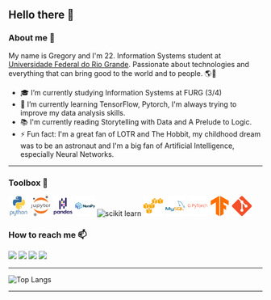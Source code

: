 ## Hello there 👋

### About me 🙂

My name is Gregory and I'm 22. Information Systems student at [Universidade Federal do Rio Grande](https://www.furg.br/en). Passionate about technologies and 
everything that can bring good to the world and to people. 🌎🍃

- 🎓 I’m currently studying Information Systems at FURG (3/4)
- 🌱 I’m currently learning TensorFlow, Pytorch, I'm always trying to improve my data analysis skills.
- 📚 I'm currently reading Storytelling with Data and A Prelude to Logic.
- ⚡ Fun fact: I'm a great fan of LOTR and The Hobbit, my childhood dream was to be an astronaut and I'm a big fan of Artificial Intelligence, especially Neural Networks.

---

### Toolbox 🧰

<img src='https://github.com/devicons/devicon/blob/master/icons/python/python-original-wordmark.svg' alt='python' width='40' height='40'> <img src='https://github.com/devicons/devicon/blob/master/icons/jupyter/jupyter-original-wordmark.svg' alt='jupyter noteboook' width='40' height='40'> <img src='https://github.com/devicons/devicon/blob/master/icons/pandas/pandas-original-wordmark.svg' alt='pandas' width='40' height='40'> <img src='https://github.com/devicons/devicon/blob/master/icons/numpy/numpy-original-wordmark.svg' alt='numpy' width='40' height='40'> <img src='https://upload.wikimedia.org/wikipedia/commons/thumb/0/05/Scikit_learn_logo_small.svg/800px-Scikit_learn_logo_small.svg.png' alt='scikit learn' width='50' height='30'> <img src='https://github.com/devicons/devicon/blob/master/icons/amazonwebservices/amazonwebservices-original.svg' alt='aws' width='40' height='40'> <img src='https://github.com/devicons/devicon/blob/master/icons/mysql/mysql-original-wordmark.svg' alt='mysql' width='40' height='40'> <img src='https://github.com/devicons/devicon/blob/master/icons/pytorch/pytorch-plain-wordmark.svg' alt='python torch' width='40' height='40'> <img src='https://github.com/devicons/devicon/blob/master/icons/tensorflow/tensorflow-original.svg' alt='tensoflow' width='40' height='40'> <img src='https://github.com/devicons/devicon/blob/master/icons/git/git-original.svg' alt='git' width='40' height='40'>


<!-- inserir docker e R -->

### How to reach me 📫

<div>
<a href="https://instagram.com/gregory_j_pitthan/" target="_blank"><img src="https://img.shields.io/badge/-Instagram-%23E4405F?style=for-the-badge&logo=instagram&logoColor=white" target="_blank"></a>
<a href="https://www.linkedin.com/in/gregory-jasson-pitthan-81989921b/" target="_blank"><img src="https://img.shields.io/badge/-LinkedIn-%230077B5?style=for-the-badge&logo=linkedin&logoColor=white" target="_blank"></a>
<a href = "mailto:pitthangregory@gmail.com"><img src="https://img.shields.io/badge/Gmail-D14836?style=for-the-badge&logo=gmail&logoColor=white" target="_blank"></a>
<a href="https://www.youtube.com/channel/UChSuDK3V9xK7zirCLNoJ5Pw" target="_blank"><img src="https://img.shields.io/badge/YouTube-FF0000?style=for-the-badge&logo=youtube&logoColor=white" target="_blank"></a>
</div>

---

![Top Langs](https://github-readme-stats.vercel.app/api/top-langs/?username=Gregory-JP&layout=compact&hide_progress=true&theme=dark)

 ---
